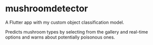# mushroomdetector

A Flutter app with my custom object classification model. 

Predicts mushroom types by selecting from the gallery and real-time options and warns about potentially poisonous ones.


